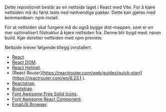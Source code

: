 Dette repositoriet består av en nettside laget i React med Vite. For å kjøre nettsiden må du først laste ned nødvendige pakker. Dette kan gjøres med kommandoen: npm install.

For at nettsiden skal fungere må du også bygge dist-mappen, som er en mer optimalisert filstruktur å kjøre nettsiden fra. Denne blir bygd med: npom build. 
Kjør deretter nettsiden med npm preview.

Nettside krever følgende tillegg innstallert.

- [React](https://reactjs.org/).
- [React DOM](https://reactjs.org/docs/react-dom.html).
- [React Helmet](https://www.npmjs.com/package/react-helmet).
- [React Router](https://reactrouter.com/web/guides/quick-start](https://reactrouter.com/en/6.23.1 ).
- [Reactstrap](https://reactstrap.github.io/).
- [Bootstrap](https://getbootstrap.com/).
- [Font Awesome Free Solid Icons](https://fontawesome.com/icons?d=gallery&s=solid&m=free).
- [Font Awesome React Component](https://fontawesome.com/how-to-use/on-the-web/using-with/react).
- [EmailJS Browser](https://www.emailjs.com/).
